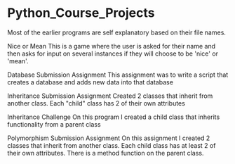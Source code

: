 # Python_Course_Projects

Most of the earlier programs are self explanatory based on their file names.

Nice or Mean
This is a game where the user is asked for their name and then asks for input on several instances if they will choose to be 'nice' or 'mean'.

Database Submission Assignment
This assignment was to write a script that creates a database and adds new data into that database

Inheritance Submission Assignment
Created 2 classes that inherit from another class. Each "child" class has 2 of their own attributes

Inheritance Challenge
On this program I created a child class that inherits functionality from a parent class

Polymorphism Submission Assignment
On this assignment I created 2 classes that inherit from another class. Each child class has at least 2 of their own attributes.
There is a method function on the parent class. 


